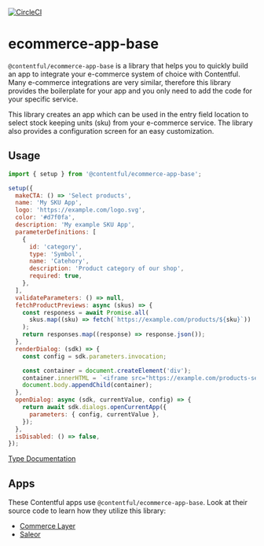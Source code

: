 [![CircleCI](https://circleci.com/gh/contentful/apps.svg?style=svg&circle-token=913f0d4852062fbed644fca927d059d5e3e72908)](https://circleci.com/gh/contentful/apps)

# ecommerce-app-base

`@contentful/ecommerce-app-base` is a library that helps you to quickly build an app to integrate your e-commerce system of choice with Contentful. Many e-commerce integrations are very similar, therefore this library provides the boilerplate for your app and you only need to add the code for your specific service.

This library creates an app which can be used in the entry field location to select stock keeping units (sku) from your e-commerce service. The library also provides a configuration screen for an easy customization.

## Usage

```javascript
import { setup } from '@contentful/ecommerce-app-base';

setup({
  makeCTA: () => 'Select products',
  name: 'My SKU App',
  logo: 'https://example.com/logo.svg',
  color: '#d7f0fa',
  description: 'My example SKU App',
  parameterDefinitions: [
    {
      id: 'category',
      type: 'Symbol',
      name: 'Catehory',
      description: 'Product category of our shop',
      required: true,
    },
  ],
  validateParameters: () => null,
  fetchProductPreviews: async (skus) => {
    const responess = await Promise.all(
      skus.map((sku) => fetch(`https://example.com/products/${sku}`))
    );
    return responses.map((response) => response.json());
  },
  renderDialog: (sdk) => {
    const config = sdk.parameters.invocation;

    const container = document.createElement('div');
    container.innerHTML = `<iframe src="https://example.com/products-search?category=${config.category}" />`;
    document.body.appendChild(container);
  },
  openDialog: async (sdk, currentValue, config) => {
    return await sdk.dialogs.openCurrentApp({
      parameters: { config, currentValue },
    });
  },
  isDisabled: () => false,
});
```

[Type Documentation](docs/README.md)

## Apps

These Contentful apps use `@contentful/ecommerce-app-base`. Look at their source code to learn how they utilize this library:

- [Commerce Layer](../../apps/commercelayer)
- [Saleor](../../apps/saleor)
